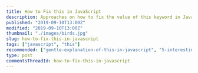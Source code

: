 ```yaml
---
title: How to Fix this in JavaScript
description: Approaches on how to fix the value of this keyword in JavaScript.
published: "2019-09-10T13:00Z"
modified: "2019-09-10T13:00Z"
thumbnail: "./images/birds.jpg"
slug: how-to-fix-this-in-javascript
tags: ["javascript", "this"]
recommended: ["gentle-explanation-of-this-in-javascript", "5-interesting-uses-javascript-destructuring"]
type: post
commentsThreadId: how-to-fix-this-in-javascript
---
```


